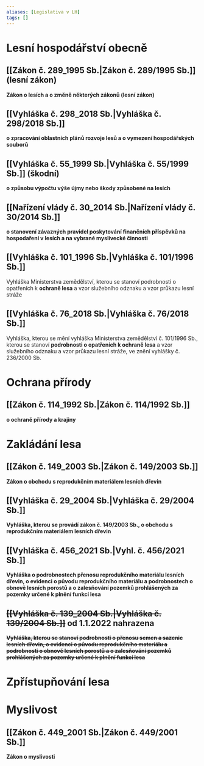 ```yaml
---
aliases: [Legislativa v LH]
tags: []
---
```


# Lesní hospodářství obecně

## [[Zákon č. 289_1995 Sb.|Zákon č. 289/1995 Sb.]] (lesní zákon)
**Zákon o lesích a o změně některých zákonů (lesní zákon)**

## [[Vyhláška č. 298_2018 Sb.|Vyhláška č. 298/2018 Sb.]]
**o zpracování oblastních plánů rozvoje lesů a o vymezení hospodářských souborů**

## [[Vyhláška č. 55_1999 Sb.|Vyhláška č. 55/1999 Sb.]] (škodní)
**o způsobu výpočtu výše újmy nebo škody způsobené na lesích**

## [[Nařízení vlády č. 30_2014 Sb.|Nařízení vlády č. 30/2014 Sb.]]
**o stanovení závazných pravidel poskytování finančních příspěvků na hospodaření v lesích a na vybrané myslivecké činnosti**

## [[Vyhláška č. 101_1996 Sb.|Vyhláška č. 101/1996 Sb.]]
Vyhláška Ministerstva zemědělství, kterou se stanoví podrobnosti o opatřeních k **ochraně lesa** a vzor služebního odznaku a vzor průkazu lesní stráže

## [[Vyhláška č. 76_2018 Sb.|Vyhláška č. 76/2018 Sb.]]
Vyhláška, kterou se mění vyhláška Ministerstva zemědělství č. 101/1996 Sb., kterou se stanoví **podrobnosti o opatřeních k ochraně lesa** a vzor služebního odznaku a vzor průkazu lesní stráže, ve znění vyhlášky č. 236/2000 Sb.

# Ochrana přírody

## [[Zákon č. 114_1992 Sb.|Zákon č. 114/1992 Sb.]]
**o ochraně přírody a krajiny**

# Zakládání lesa

## [[Zákon č. 149_2003 Sb.|Zákon č. 149/2003 Sb.]]
**Zákon o obchodu s reprodukčním materiálem lesních dřevin**


## [[Vyhláška č. 29_2004 Sb.|Vyhláška č. 29/2004 Sb.]]
**Vyhláška, kterou se provádí zákon č. 149/2003 Sb., o obchodu s reprodukčním materiálem lesních dřevin**

## [[Vyhláška č. 456_2021 Sb.|Vyhl. č. 456/2021 Sb.]]
**Vyhláška o podrobnostech přenosu reprodukčního materiálu lesních dřevin, o evidenci o původu reprodukčního materiálu a podrobnostech o obnově lesních porostů a o zalesňování pozemků prohlášených za pozemky určené k plnění funkcí lesa**

## ~~[[Vyhláška č. 139_2004 Sb.|Vyhláška č. 139/2004 Sb.]]~~ od 1.1.2022 nahrazena 
~~**Vyhláška, kterou se stanoví podrobnosti o přenosu semen a sazenic lesních dřevin, o evidenci o původu reprodukčního materiálu a podrobnosti o obnově lesních porostů a o zalesňování pozemků prohlášených za pozemky určené k plnění funkcí lesa**~~

# Zpřístupňování lesa

# Myslivost

## [[Zákon č. 449_2001 Sb.|Zákon č. 449/2001 Sb.]]
**Zákon o myslivosti**